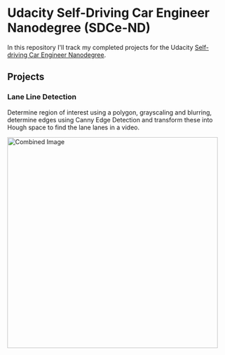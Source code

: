 # Udacity Self-Driving Car Engineer Nanodegree (SDCe-ND)

In this repository I'll track my completed projects for the Udacity [Self-driving Car Engineer Nanodegree](https://www.udacity.com/course/self-driving-car-engineer-nanodegree--nd013).


## Projects

### Lane Line Detection
Determine region of interest using a polygon, grayscaling and blurring, determine edges using Canny Edge Detection and transform these into Hough space to find the lane lanes in a video.

<img src="/CarND-FindLaneLines-P1/examples/solidWhiteRight.gif" width="480" alt="Combined Image" />
